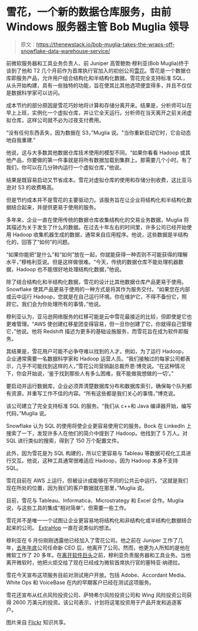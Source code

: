 # 雪花，一个新的数据仓库服务，由前 Windows 服务器主管 Bob Muglia 领导

> 原文：<https://thenewstack.io/bob-muglia-takes-the-wraps-off-snowflake-data-warehouse-service/>

前微软服务器和工具业务负责人、前 Juniper 高管鲍勃·穆利亚(Bob Muglia)终于谈到了他和 T2 几个月前作为首席执行官加入的初创公司[雪花](http://www.snowflake.net/ "Snowflake")。雪花是一个数据仓库即服务产品，允许用户组合结构化和半结构化数据。雪花完全支持标准 SQL，从头开始构建，具有一些独特的功能，旨在使其比其他选项便宜得多，并且不仅仅是数据科学家可以访问。

成本节约的部分原因是雪花巧妙地将计算和存储分离开来。结果是，分析师可以在早上上班，实例化一个虚拟仓库，并让它全天运行。分析师在当天离开之前关闭虚拟仓库，这样公司就不必为过夜支付费用。

“没有任何东西丢失，因为数据在 S3，”Muglia 说。"当你重新启动它时，它会动态地自我重建."

他说，这与大多数其他数据仓库技术使用的模型不同。“如果你看看 Hadoop 或其他产品，你要做的第一件事就是将所有数据加载到集群上。那需要几个小时。有了我们，你可以在几分钟内运行一个虚拟仓库，”他说。

结果是既容易启动又节省成本。雪花对虚拟仓库的使用和存储分别收费，这比亚马逊对 S3 的收费略高。

但是节约成本并不是雪花的主要驱动力。该服务旨在让企业将结构化和半结构化数据结合起来，并提供更易于使用的服务。

多年来，企业一直在使用传统的数据仓库收集结构化的交易业务数据，Muglia 将其描述为关于发生了什么的数据。在过去十年左右的时间里，许多公司已经开始使用 Hadoop 收集机器生成的数据，通常来自应用程序。他说，这些数据是半结构化的，回答了“如何”的问题。

“如果你能把“是什么”和“如何”放在一起，你就能获得一种否则不可能获得的理解水平，”穆格利亚说。但是这样做很难。“今天，传统的数据仓库不能处理机器数据，Hadoop 也不能很好地处理结构化数据，”他说。

除了结合结构化和半结构化数据，雪花的设计比其他数据仓库产品更易于使用。Snowflake 使其产品更易于使用的一种方式是将其作为服务交付。“如果您在内部或云中运行 Hadoop，您就是在自己运行环境。你在维护它，不得不备份它，照顾它。我们会为你处理所有的事情，”他说。

穆利亚认为，亚马逊网络服务的红移可能是云中雪花最接近的比较，但即使是它也更难管理。“AWS 使创建红移星团变得容易，但一旦你创建了它，你就得自己管理它，”他说。他将 Redshift 描述为更多的基础设施服务，而雪花旨在成为软件即服务。

其结果是，雪花用户可能不必争夺难以找到的人才。例如，为了运行 Hadoop，企业通常需要一名数据科学家和 Hadoop 运营人员。“我们接触过的每家公司都表示，几乎不可能找到这样的人，”雪花公司营销副总裁乔恩·博克说。“在这种情况下，你会开始说，‘鉴于找到那些人有多么困难，我不能做我想做的一切’。”

要启动并运行数据库，企业必须弄清楚数据库分布和数据库索引，确保每个队列都有资源，并重写工作不佳的内容。“所有这些都是我们关心的事情，”博克说。

该公司建立了完全支持标准 SQL 的服务。“我们从 c++和 Java 编译器开始，编写代码，”Muglia 说。

Snowflake 认为 SQL 的使用将使企业更容易使用它的服务。Bock 在 LinkedIn 上搜索了一下，发现许多人在他们的简介中提到了 Hadoop。他找到了 5 万人。对 SQL 进行类似的搜索，得到了 150 万个配置文件。

此外，因为雪花是为 SQL 构建的，所以它更容易与 Tableau 等数据可视化工具进行交互。他说，这种工具通常很难适应 Hadoop，因为 Hadoop 本身不支持 SQL。

雪花目前在 AWS 上运行，但被设计成能够在不同的公共云中运行。“这就是我们现在所处的位置，因为我们的客户数据就在那里，”Muglia 说。

目前，雪花与 Tableau、Informatica、Microstrategy 和 Excel 合作。Muglia 说，与这些工具的集成“相对简单”，但需要一些工作。

雪花并不是唯一一个试图让企业更容易地将结构化和非结构化或半结构化数据结合起来的公司。 [ExtraHop](https://thenewstack.io/extrahop-adds-mongodb-to-make-it-easier-to-combine-wire-data-with-other-corporate-data/ "The New Stack") 一直在说类似的想法。

穆利亚在 6 月份刚刚透露他已经加入了雪花公司。他之前在 Juniper 工作了几年，[去年年底](http://www.networkworld.com/article/2172638/lan-wan/juniper-evp-muglia-abruptly-quits.html "Network World")公司任命新 CEO 后，他离开了公司。然而，他更为人所知的是他在微软工作了 20 多年。在[离开软件巨头](http://allthingsd.com/20110110/head-of-microsofts-servers-and-business-unit-leaving-this-summer/ "All Things D")之前，穆利亚负责服务器和工具业务。当他离开微软时，他把火炬交给了现在已经成为微软首席执行官的塞特亚·纳德拉。

雪花今天宣布这项服务目前对测试用户开放。包括 Adobe、Accordant Media、White Ops 和 VoiceBase 在内的早期客户已经在测试这项服务。

雪花还宣布从红点风险投资公司、萨特希尔风险投资公司和 Wing 风险投资公司获得 2600 万美元的投资。该公司表示，计划将这笔投资用于产品开发和追逐客户。

图片来自 [Flickr](https://www.flickr.com/photos/miheco/ "Flickr") 知识共享。

<svg xmlns:xlink="http://www.w3.org/1999/xlink" viewBox="0 0 68 31" version="1.1"><title>Group</title> <desc>Created with Sketch.</desc></svg>